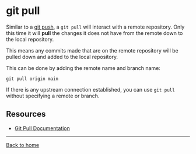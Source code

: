 # git pull

Similar to a [git push](./PUSH.md), a `git pull` will interact with a remote repository.
Only this time it will **pull** the changes it does not have from the remote down to the local repository.

This means any commits made that are on the remote repository will be pulled down and added to the local repository.

This can be done by adding the remote name and branch name:
```
git pull origin main
```
If there is any upstream connection established, you can use `git pull` without specifying a remote or branch.








## Resources 

- [Git Pull Documentation](https://git-scm.com/docs/git-pull)
----

[Back to home](../README.md)